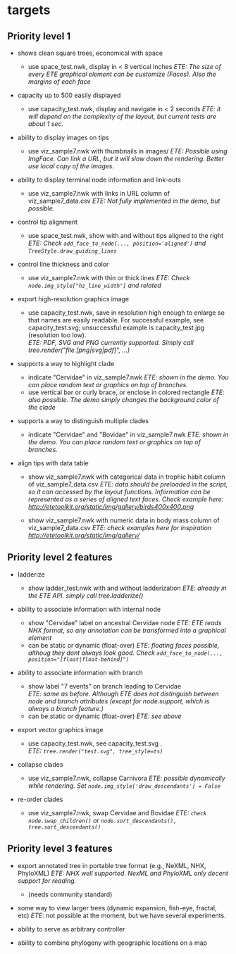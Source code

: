 # targets

## Priority level 1
* shows clean square trees, economical with space
   * use space_test.nwk, display in < 8 vertical inches
   *ETE: The size of every ETE graphical element can be customize (Faces). Also the margins of each face*

* capacity up to 500 easily displayed
   * use capacity_test.nwk, display and navigate in < 2 seconds
   *ETE: it will depend on the complexity of the layout, but current tests are about 1 sec.*

* ability to display images on tips
   * use viz_sample7.nwk with thumbnails in images/
   *ETE: Possible using ImgFace. Can link a URL, but it will slow down the rendering. Better use local copy of the images.*

* ability to display terminal node information and link-outs
   * use viz_sample7.nwk with links in URL column of viz_sample7_data.csv
   *ETE: Not fully implemented in the demo, but possible.*

* control tip alignment
   * use space_test.nwk, show with and without tips aligned to the right
   *ETE: Check `add_face_to_node(..., position='aligned')` and `TreeStyle.draw_guiding_lines`*

* control line thickness and color
   * use viz_sample7.nwk with thin or thick lines
   *ETE: Check `node.img_style["hz_line_width"]` and related*

* export high-resolution graphics image
   * use capacity_test.nwk, save in resolution high enough to enlarge so that names are easily readable.  For successful example, see capacity_test.svg; unsuccessful example is capacity_test.jpg (resolution too low).   
   *ETE: PDF, SVG and PNG currently supported. Simply call tree.render("file.[png|svg|pdf]", ...)*

* supports a way to highlight clade
   * indicate "Cervidae" in viz_sample7.nwk
   *ETE: shown in the demo. You can place random text or graphics on top of branches.*
   * use vertical bar or curly brace, or enclose in colored rectangle
   *ETE: also possible. The demo simply changes the background color of the clade*

* supports a way to distinguish multiple clades
   * indicate "Cervidae" and "Bovidae" in viz_sample7.nwk
   *ETE: shown in the demo. You can place random text or graphics on top of branches.*

* align tips with data table
   * show viz_sample7.nwk with categorical data in trophic habit column of viz_sample7_data.csv
   *ETE: data should be preloaded in the script, so it can accessed by the layout functions. Information can be represented as a series of aligned text faces. Check example here: http://etetoolkit.org/static/img/gallery/birds400x400.png*

   * show viz_sample7.nwk with numeric data in body mass column of viz_sample7_data.csv
   *ETE: check examples here for inspiration http://etetoolkit.org/static/img/gallery/*

## Priority level 2 features
* ladderize
   * show ladder_test.nwk with and without ladderization
   *ETE: already in the ETE API. simply call tree.ladderize()*

* ability to associate information with internal node
   * show "Cervidae" label on ancestral Cervidae node
   *ETE: ETE reads NHX format, so any annotation can be transformed into a graphical element*
   * can be static or dynamic (float-over)
   *ETE: floating faces possible, althoug they dont always look good. Check `add_face_to_node(..., position="[float|float-behind]")`*

* ability to associate information with branch
   * show label "7 events" on branch leading to Cervidae  
   *ETE: same as before. Although ETE does not distinguish between node and branch attributes (except for node.support, which is always a branch feature.)*
   * can be static or dynamic (float-over)
   *ETE: see above*

* export vector graphics image
   * use capacity_test.nwk, see capacity_test.svg .    
   *ETE: `tree.render("test.svg", tree_style=ts)`*

* collapse clades
   * use viz_sample7.nwk, collapse Carnivora
   *ETE: possible dynamically while rendering. Set `node.img_style['draw_descendants'] = False`*

* re-order clades
   * use viz_sample7.nwk, swap Cervidae and Bovidae
   *ETE: `check node.swap_children()` or `node.sort_descendants(), tree.sort_descendants()`*

## Priority level 3 features
* export annotated tree in portable tree format (e.g., NeXML, NHX, PhyloXML)
  *ETE: NHX well supported. NexML and PhyloXML only decent support for reading.*
   * (needs community standard)

* some way to view larger trees (dynamic expansion, fish-eye, fractal, etc)
*ETE*: not possible at the moment, but we have several experiments.
* ability to serve as arbitrary controller
* ability to combine phylogeny with geographic locations on a map
